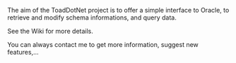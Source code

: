 The aim of the ToadDotNet project is to offer a simple interface to Oracle, to retrieve and modify schema informations, and query data.

See the Wiki for more details.

You can always contact me to get more information, suggest new features,...